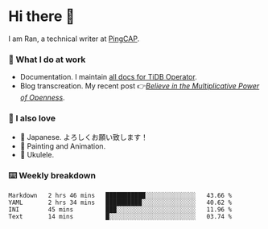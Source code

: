 # Hi there 👋

I am Ran, a technical writer at [PingCAP](https://pingcap.com/).

### 📝 What I do at work

- Documentation. I maintain [all docs for TiDB Operator](https://github.com/pingcap/docs-tidb-operator).
- Blog transcreation. My recent post 👉[*Believe in the Multiplicative Power of Openness*](https://pingcap.com/blog/believe-in-the-multiplicative-power-of-openness-open-source-community).

### 🤠 I also love

- 💬 Japanese. よろしくお願い致します！ 
- 🎨 Painting and Animation. 
- 🎸 Ukulele.

### ⌨️ Weekly breakdown

<!--START_SECTION:waka-->
```text
Markdown   2 hrs 46 mins   ███████████░░░░░░░░░░░░░░   43.66 % 
YAML       2 hrs 34 mins   ██████████░░░░░░░░░░░░░░░   40.62 % 
INI        45 mins         ███░░░░░░░░░░░░░░░░░░░░░░   11.96 % 
Text       14 mins         █░░░░░░░░░░░░░░░░░░░░░░░░   03.74 % 
```
<!--END_SECTION:waka-->

